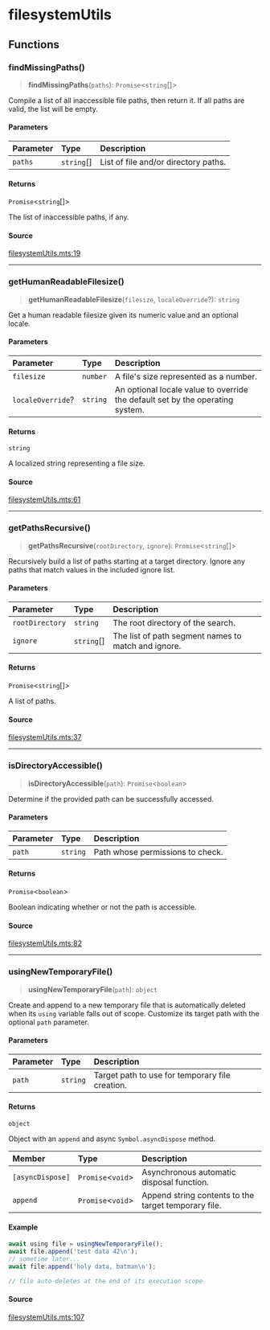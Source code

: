 # filesystemUtils

## Functions

### findMissingPaths()

> **findMissingPaths**(`paths`): `Promise`\<`string`[]\>

Compile a list of all inaccessible file paths, then return it. If all paths are valid, the list
will be empty.

#### Parameters

| Parameter | Type | Description |
| :------ | :------ | :------ |
| `paths` | `string`[] | List of file and/or directory paths. |

#### Returns

`Promise`\<`string`[]\>

The list of inaccessible paths, if any.

#### Source

[filesystemUtils.mts:19](https://github.com/mangs/bun-utils/blob/09c0c3837ba09e9d5fe9d57ecc3b151161382f4e/src/filesystemUtils.mts#L19)

***

### getHumanReadableFilesize()

> **getHumanReadableFilesize**(`filesize`, `localeOverride`?): `string`

Get a human readable filesize given its numeric value and an optional locale.

#### Parameters

| Parameter | Type | Description |
| :------ | :------ | :------ |
| `filesize` | `number` | A file's size represented as a number. |
| `localeOverride`? | `string` | An optional locale value to override the default set by the operating system. |

#### Returns

`string`

A localized string representing a file size.

#### Source

[filesystemUtils.mts:61](https://github.com/mangs/bun-utils/blob/09c0c3837ba09e9d5fe9d57ecc3b151161382f4e/src/filesystemUtils.mts#L61)

***

### getPathsRecursive()

> **getPathsRecursive**(`rootDirectory`, `ignore`): `Promise`\<`string`[]\>

Recursively build a list of paths starting at a target directory. Ignore any paths that match
values in the included ignore list.

#### Parameters

| Parameter | Type | Description |
| :------ | :------ | :------ |
| `rootDirectory` | `string` | The root directory of the search. |
| `ignore` | `string`[] | The list of path segment names to match and ignore. |

#### Returns

`Promise`\<`string`[]\>

A list of paths.

#### Source

[filesystemUtils.mts:37](https://github.com/mangs/bun-utils/blob/09c0c3837ba09e9d5fe9d57ecc3b151161382f4e/src/filesystemUtils.mts#L37)

***

### isDirectoryAccessible()

> **isDirectoryAccessible**(`path`): `Promise`\<`boolean`\>

Determine if the provided path can be successfully accessed.

#### Parameters

| Parameter | Type | Description |
| :------ | :------ | :------ |
| `path` | `string` | Path whose permissions to check. |

#### Returns

`Promise`\<`boolean`\>

Boolean indicating whether or not the path is accessible.

#### Source

[filesystemUtils.mts:82](https://github.com/mangs/bun-utils/blob/09c0c3837ba09e9d5fe9d57ecc3b151161382f4e/src/filesystemUtils.mts#L82)

***

### usingNewTemporaryFile()

> **usingNewTemporaryFile**(`path`): `object`

Create and append to a new temporary file that is automatically deleted when its `using` variable
falls out of scope. Customize its target path with the optional `path` parameter.

#### Parameters

| Parameter | Type | Description |
| :------ | :------ | :------ |
| `path` | `string` | Target path to use for temporary file creation. |

#### Returns

`object`

Object with an `append` and async `Symbol.asyncDispose` method.

| Member | Type | Description |
| :------ | :------ | :------ |
| `[asyncDispose]` | `Promise`\<`void`\> | Asynchronous automatic disposal function. |
| `append` | `Promise`\<`void`\> | Append string contents to the target temporary file. |

#### Example

```ts
await using file = usingNewTemporaryFile();
await file.append('test data 42\n');
// sometime later...
await file.append('holy data, batman\n');

// file auto-deletes at the end of its execution scope
```

#### Source

[filesystemUtils.mts:107](https://github.com/mangs/bun-utils/blob/09c0c3837ba09e9d5fe9d57ecc3b151161382f4e/src/filesystemUtils.mts#L107)
